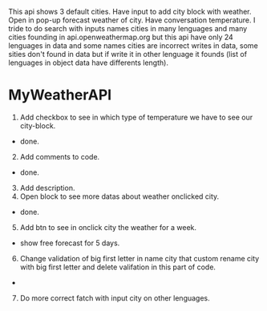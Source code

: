 This api shows 3 default cities. Have input to add city block with weather. Open in pop-up forecast weather of city. Have conversation temperature.
I tride to do search with inputs names cities in many lenguages and many cities founding in api.openweathermap.org but this api have only 24 lenguages in data and some names cities are incorrect writes in data, some sities don't found in data but if write it in other lenguage it founds (list of lenguages in object data have differents length).

# MyWeatherAPI
1. Add checkbox to see in which type of temperature we have to see our city-block.
- done.
2. Add comments to code.
- done.
3. Add description.
4. Open block to see more datas about weather onclicked city.
- done.
5. Add btn to see in onclick city the weather for a week.
- show free forecast for 5 days.
6. Change validation of big first letter in name city that custom rename city with big first letter and delete valifation in this part of code.
-
7. Do more correct fatch with input city on other lenguages.